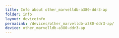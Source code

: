 ```yaml
---
title: Info about other_marvelldb-a380-ddr3-ap
folder: info
layout: deviceinfo
permalink: /devices/other_marvelldb-a380-ddr3-ap/
device: other_marvelldb-a380-ddr3-ap
---
```

